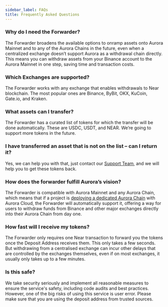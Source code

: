 ```yaml
---
sidebar_label: FAQs
title: Frequently Asked Questions
---
```


### Why do I need the Forwarder?

The Forwarder broadens the available options to onramp assets onto Aurora Mainnet and to any of the Aurora Chains in the future, even when a centralized exchange doesn’t support Aurora
as a withdrawal chain directly. This means you can withdraw assets from your Binance account to the Aurora Mainnet in one step, saving time and transaction costs.

### Which Exchanges are supported?

The Forwarder works with any exchange that enables withdrawals to Near blockchain. The most popular ones are Binance, ByBit, OKX, KuCoin, Gate.io, and Kraken.

### What assets can I transfer?

The Forwarder has a curated list of tokens for which the transfer will be done automatically. These are USDC, USDT, and NEAR. We’re going to support more tokens in the future.

### I have transferred an asset that is not on the list – can I return it?

Yes, we can help you with that, just contact our [Support Team](https://discord.gg/auroralabs), and we will help you to get these tokens back.

### How does the forwarder fulfill Aurora’s vision?

The Forwarder is compatible with Aurora Mainnet and any Aurora Chain, which means that if a project is [deploying a dedicated Aurora Chain](/launch-chain/introduction) with Aurora Cloud,
the Forwarder will automatically support it, offering a way for users to withdraw funds from Binance and other major exchanges directly into their Aurora Chain from day one.

### How fast will I receive my tokens?

The Forwarder only requires one Near transaction to forward you the tokens once the Deposit Address receives them. This only takes a few seconds. But withdrawing from a centralised exchange
can incur other delays that are controlled by the exchanges themselves, even if on most exchanges, it usually only takes up to a few minutes.

### Is this safe?

We take security seriously and implement all reasonable measures to ensure the service's safety, including code audits and best practices.
However, one of the big risks of using this service is user error. Please make sure that you are using the deposit address from trusted sources.
